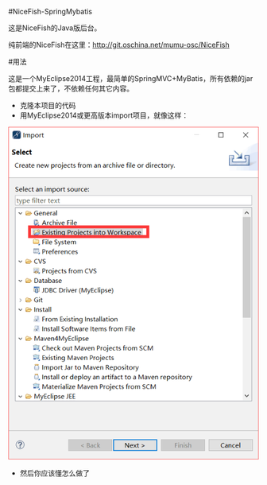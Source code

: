 #NiceFish-SpringMybatis

这是NiceFish的Java版后台。

纯前端的NiceFish在这里：http://git.oschina.net/mumu-osc/NiceFish

#用法

这是一个MyEclipse2014工程，最简单的SpringMVC+MyBatis，所有依赖的jar包都提交上来了，不依赖任何其它内容。


- 克隆本项目的代码
- 用MyEclipse2014或更高版本import项目，就像这样：

![视频教程截图](docs/imgs/1.png)

- 然后你应该懂怎么做了